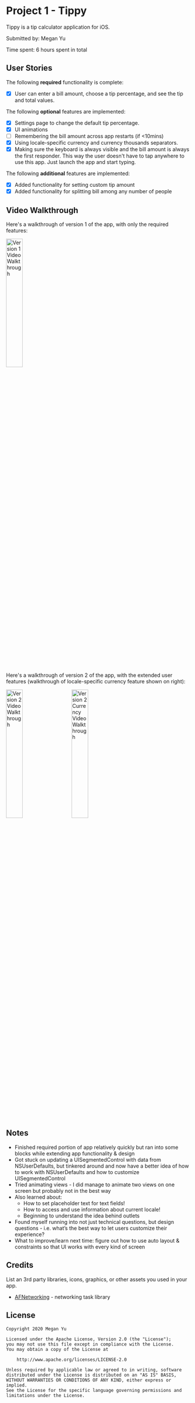 # Project 1 - Tippy

Tippy is a tip calculator application for iOS.

Submitted by: Megan Yu

Time spent: 6 hours spent in total

## User Stories

The following **required** functionality is complete:

* [x] User can enter a bill amount, choose a tip percentage, and see the tip and total values.

The following **optional** features are implemented:

* [x] Settings page to change the default tip percentage.
* [x] UI animations
* [ ] Remembering the bill amount across app restarts (if <10mins)
* [x] Using locale-specific currency and currency thousands separators.
* [x] Making sure the keyboard is always visible and the bill amount is always the first responder. This way the user doesn't have to tap anywhere to use this app. Just launch the app and start typing.

The following **additional** features are implemented:

- [x] Added functionality for setting custom tip amount
- [x] Added functionality for splitting bill among any number of people

## Video Walkthrough

Here's a walkthrough of version 1 of the app, with only the required features:

<img src='http://g.recordit.co/ragw4L4fYI.gif' title='Version 1 Video Walkthrough' width='30%' alt='Version 1 Video Walkthrough' />

Here's a walkthrough of version 2 of the app, with the extended user features (walkthrough of locale-specific currency feature shown on right):

<img src = 'http://g.recordit.co/7Vrxrn1R0Z.gif' title='Version 2 Video Walkthrough' width ='30%' alt ='Version 2 Video Walkthrough' /> &nbsp; &nbsp; &nbsp; <img src = 'http://g.recordit.co/8wS5HQjDDL.gif' title='Version 2 Currency Video Walkthrough' width='30%' alt ='Version 2 Currency Video Walkthrough' />

## Notes

* Finished required portion of app relatively quickly but ran into some blocks while extending app functionality & design
* Got stuck on updating a UISegmentedControl with data from NSUserDefaults, but tinkered around and now have a better idea of how to work with NSUserDefaults and how to customize UISegmentedControl
* Tried animating views - I did manage to animate two views on one screen but probably not in the best way
* Also learned about:
    * How to set placeholder text for text fields!
    * How to access and use information about current locale!
    * Beginning to understand the idea behind outlets
* Found myself running into not just technical questions, but design questions - i.e. what’s the best way to let users customize their experience?
* What to improve/learn next time: figure out how to use auto layout & constraints so that UI works with every kind of screen

## Credits

List an 3rd party libraries, icons, graphics, or other assets you used in your app.

- [AFNetworking](https://github.com/AFNetworking/AFNetworking) - networking task library

## License

    Copyright 2020 Megan Yu

    Licensed under the Apache License, Version 2.0 (the "License");
    you may not use this file except in compliance with the License.
    You may obtain a copy of the License at

        http://www.apache.org/licenses/LICENSE-2.0

    Unless required by applicable law or agreed to in writing, software
    distributed under the License is distributed on an "AS IS" BASIS,
    WITHOUT WARRANTIES OR CONDITIONS OF ANY KIND, either express or implied.
    See the License for the specific language governing permissions and
    limitations under the License.
